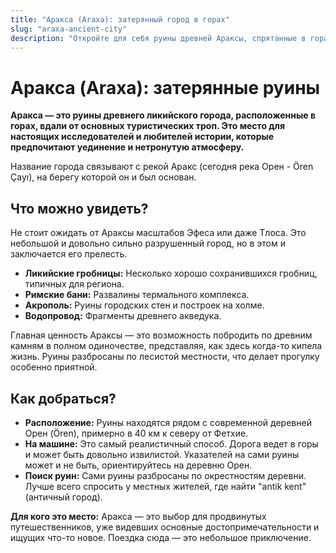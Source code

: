 ```yaml
---
title: "Аракса (Araxa): затерянный город в горах"
slug: "araxa-ancient-city"
description: "Откройте для себя руины древней Араксы, спрятанные в горах недалеко от Фетхие. Информация для тех, кто ищет уединенные и нетуристические исторические места."
---
```


# Аракса (Araxa): затерянные руины

**Аракса — это руины древнего ликийского города, расположенные в горах, вдали от основных туристических троп. Это место для настоящих исследователей и любителей истории, которые предпочитают уединение и нетронутую атмосферу.**

Название города связывают с рекой Аракс (сегодня река Орен - Ören Çayı), на берегу которой он и был основан.

## Что можно увидеть?

Не стоит ожидать от Араксы масштабов Эфеса или даже Тлоса. Это небольшой и довольно сильно разрушенный город, но в этом и заключается его прелесть.

-   **Ликийские гробницы:** Несколько хорошо сохранившихся гробниц, типичных для региона.
-   **Римские бани:** Развалины термального комплекса.
-   **Акрополь:** Руины городских стен и построек на холме.
-   **Водопровод:** Фрагменты древнего акведука.

Главная ценность Араксы — это возможность побродить по древним камням в полном одиночестве, представляя, как здесь когда-то кипела жизнь. Руины разбросаны по лесистой местности, что делает прогулку особенно приятной.

## Как добраться?

-   **Расположение:** Руины находятся рядом с современной деревней Орен (Ören), примерно в 40 км к северу от Фетхие.
-   **На машине:** Это самый реалистичный способ. Дорога ведет в горы и может быть довольно извилистой. Указателей на сами руины может и не быть, ориентируйтесь на деревню Орен.
-   **Поиск руин:** Сами руины разбросаны по окрестностям деревни. Лучше всего спросить у местных жителей, где найти "antik kent" (античный город).

**Для кого это место:** Аракса — это выбор для продвинутых путешественников, уже видевших основные достопримечательности и ищущих что-то новое. Поездка сюда — это небольшое приключение. 